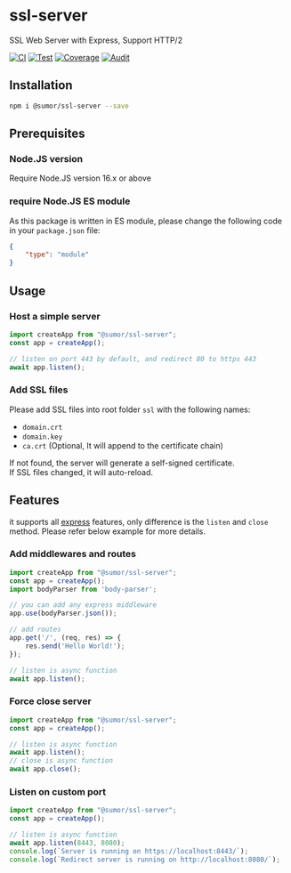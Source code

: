 # ssl-server
SSL Web Server with Express, Support HTTP/2

[![CI](https://github.com/sumor-cloud/ssl-server/actions/workflows/ci.yml/badge.svg)](https://github.com/sumor-cloud/ssl-server/actions/workflows/ci.yml)
[![Test](https://github.com/sumor-cloud/ssl-server/actions/workflows/ut.yml/badge.svg)](https://github.com/sumor-cloud/ssl-server/actions/workflows/ut.yml)
[![Coverage](https://github.com/sumor-cloud/ssl-server/actions/workflows/coverage.yml/badge.svg)](https://github.com/sumor-cloud/ssl-server/actions/workflows/coverage.yml)
[![Audit](https://github.com/sumor-cloud/ssl-server/actions/workflows/audit.yml/badge.svg)](https://github.com/sumor-cloud/ssl-server/actions/workflows/audit.yml)

## Installation
```bash
npm i @sumor/ssl-server --save
```

## Prerequisites

### Node.JS version
Require Node.JS version 16.x or above

### require Node.JS ES module
As this package is written in ES module,
please change the following code in your ```package.json``` file:
```json
{
    "type": "module"
}
```

## Usage

### Host a simple server

```javascript
import createApp from "@sumor/ssl-server";
const app = createApp();

// listen on port 443 by default, and redirect 80 to https 443
await app.listen();
```


### Add SSL files
Please add SSL files into root folder ```ssl``` with the following names:
- ```domain.crt```
- ```domain.key```
- ```ca.crt``` (Optional, It will append to the certificate chain)

If not found, the server will generate a self-signed certificate.  
If SSL files changed, it will auto-reload.
## Features

it supports all [express](https://www.npmjs.com/package/express) features, only difference is the ```listen``` and ```close``` method. Please refer below example for more details.

### Add middlewares and routes

```javascript
import createApp from "@sumor/ssl-server";
const app = createApp();
import bodyParser from 'body-parser';

// you can add any express middleware
app.use(bodyParser.json());

// add routes
app.get('/', (req, res) => {
    res.send('Hello World!');
});

// listen is async function
await app.listen();
```

### Force close server

```javascript
import createApp from "@sumor/ssl-server";
const app = createApp();

// listen is async function
await app.listen();
// close is async function
await app.close();
```

### Listen on custom port

```javascript
import createApp from "@sumor/ssl-server";
const app = createApp();

// listen is async function
await app.listen(8443, 8080);
console.log(`Server is running on https://localhost:8443/`);
console.log(`Redirect server is running on http://localhost:8080/`);
```